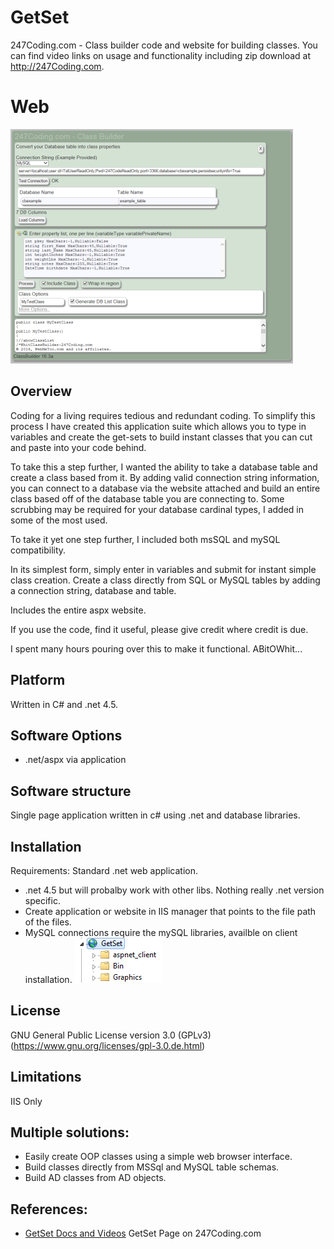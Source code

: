 # GetSet
247Coding.com - Class builder code and website for building classes. You can find video links on usage and functionality including zip download at http://247Coding.com.


# Web
![GetSet](https://github.com/abitowhit/GetSet/blob/master/GetSetSmall.png)


## Overview
Coding for a living requires tedious and redundant coding. To simplify this process I have created this application suite which allows you to type in variables and create the get-sets to build instant classes that you can cut and paste into your code behind. 

To take this a step further, I wanted the ability to take a database table and create a class based from it. By adding valid connection string information, you can connect to a database via the website attached and build an entire class based off of the database table you are connecting to. Some scrubbing may be required for your database cardinal types, I added in some of the most used. 

To take it yet one step further, I included both msSQL and mySQL compatibility.

In its simplest form, simply enter in variables and submit for instant simple class creation.
Create a class directly from SQL or MySQL tables by adding a connection string, database and table. 

Includes the entire aspx website. 

If you use the code, find it useful, please give credit where credit is due. 

I spent many hours pouring over this to make it functional. ABitOWhit...

## Platform
Written in C# and .net 4.5.

## Software Options
* .net/aspx via application

## Software structure
Single page application written in c# using .net and database libraries.

## Installation

Requirements:
Standard .net web application.
* .net 4.5 but will probalby work with other libs. Nothing really .net version specific.
* Create application or website in IIS manager that points to the file path of the files.
* MySQL connections require the mySQL libraries, availble on client installation.
![GetSet IIS](https://github.com/abitowhit/GetSet/blob/master/GetSetIIS.png)

## License

GNU General Public License version 3.0 (GPLv3) (https://www.gnu.org/licenses/gpl-3.0.de.html)

## Limitations
IIS Only


## Multiple solutions:
* Easily create OOP classes using a simple web browser interface.
* Build classes directly from MSSql and MySQL table schemas.
* Build AD classes from AD objects.

## References:
 * [GetSet Docs and Videos](http://247coding.com/drupal/?q=node/12) GetSet Page on 247Coding.com
 



